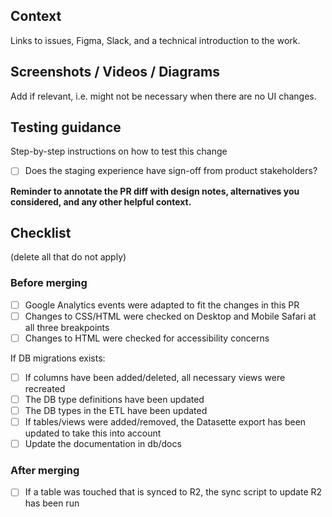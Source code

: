 ## Context

Links to issues, Figma, Slack, and a technical introduction to the work.

## Screenshots / Videos / Diagrams

Add if relevant, i.e. might not be necessary when there are no UI changes.

## Testing guidance

Step-by-step instructions on how to test this change

- [ ] Does the staging experience have sign-off from product stakeholders?

**Reminder to annotate the PR diff with design notes, alternatives you considered, and any other helpful context.**

## Checklist

(delete all that do not apply)

### Before merging

- [ ] Google Analytics events were adapted to fit the changes in this PR
- [ ] Changes to CSS/HTML were checked on Desktop and Mobile Safari at all three breakpoints
- [ ] Changes to HTML were checked for accessibility concerns

If DB migrations exists:

- [ ] If columns have been added/deleted, all necessary views were recreated
- [ ] The DB type definitions have been updated
- [ ] The DB types in the ETL have been updated
- [ ] If tables/views were added/removed, the Datasette export has been updated to take this into account
- [ ] Update the documentation in db/docs

### After merging

- [ ] If a table was touched that is synced to R2, the sync script to update R2 has been run
